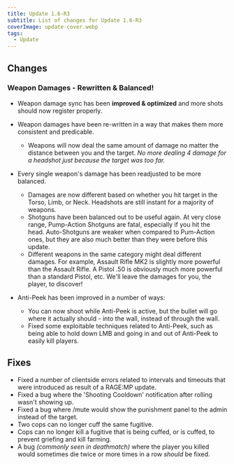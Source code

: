 ```yaml
---
title: Update 1.6-R3
subtitle: List of changes for Update 1.6-R3
coverImage: update-cover.webp
tags:
  - Update
---
```


## Changes

### Weapon Damages - Rewritten & Balanced!
- Weapon damage sync has been **improved & optimized** and more shots should now register properly.
- Weapon damages have been re-written in a way that makes them more consistent and predicable.
  - Weapons will now deal the same amount of damage no matter the distance between you and the target. *No more dealing 4 damage for a headshot just because the target was too far.*
- Every single weapon's damage has been readjusted to be more balanced.
  - Damages are now different based on whether you hit target in the Torso, Limb, or Neck. Headshots are still instant for a majority of weapons.
  - Shotguns have been balanced out to be useful again. At very close range, Pump-Action Shotguns are fatal, especially if you hit the head. Auto-Shotguns are weaker when compared to Pum-Action ones, but they are also much better than they were before this update.
  - Different weapons in the same category might deal different damages. For example, Assault Rifle MK2 is slightly more powerful than the Assault Rifle. A Pistol .50 is obviously much more powerful than a standard Pistol, etc. We'll leave the damages for you, the player, to discover!  

- Anti-Peek has been improved in a number of ways:
  - You can now shoot while Anti-Peek is active, but the bullet will go where it actually should - into the wall, instead of through the wall.
  - Fixed some exploitable techniques related to Anti-Peek, such as being able to hold down LMB and going in and out of Anti-Peek to easily kill players.


## Fixes

- Fixed a number of clientside errors related to intervals and timeouts that were introduced as result of a RAGE:MP update.
- Fixed a bug where the 'Shooting Cooldown' notification after rolling wasn't showing up.
- Fixed a bug where /mute would show the punishment panel to the admin instead of the target.
- Two cops can no longer cuff the same fugitive.
- Cops can no longer kill a fugitive that is being cuffed, or is cuffed, to prevent griefing and kill farming.
- A bug *(commonly seen in deathmatch)* where the player you killed would sometimes die twice or more times in a row *should* be fixed.
